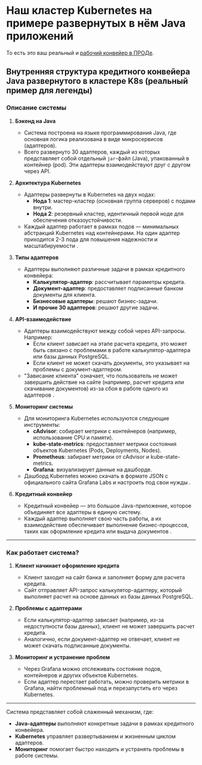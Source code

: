 # Наш кластер Kubernetes на примере развернутых в нём Java приложений

То есть это ваш реальный и [рабочий конвейер в ПРОДе](https://teletype.in/@lamjob/tzoiZOaNz5v). 

## **Внутренняя структура кредитного конвейера Java развернутого в кластере K8s (реальный пример для легенды)**

### **Описание системы**

1. **Бэкенд на Java**  
   - Система построена на языке программирования Java, где основная логика реализована в виде микросервисов (адаптеров).  
   - Всего развернуто 30 адаптеров, каждый из которых представляет собой отдельный `jar`-файл (Java), упакованный в контейнер (pod). Эти адаптеры взаимодействуют друг с другом через API.  

2. **Архитектура Kubernetes**  
   - Адаптеры развернуты в Kubernetes на двух нодах:  
     - **Нода 1**: мастер-кластер (основная группа серверов) с подами внутри.  
     - **Нода 2**: резервный кластер, идентичный первой ноде для обеспечения отказоустойчивости.  
   - Каждый адаптер работает в рамках подов — минимальных абстракций Kubernetes над контейнерами. На один адаптер приходится 2-3 пода для повышения надежности и масштабируемости .  

3. **Типы адаптеров**  
   - Адаптеры выполняют различные задачи в рамках кредитного конвейера:  
     - **Калькулятор-адаптер**: рассчитывает параметры кредита.  
     - **Документ-адаптер**: предоставляет подписанные банком документы для клиента.  
     - **Бизнесовые адаптеры**: решают бизнес-задачи.
     - **И прочие 30 адаптеров**: решают другие задачи.  

4. **API-взаимодействие**  
   - Адаптеры взаимодействуют между собой через API-запросы. Например:  
     - Если клиент зависает на этапе расчета кредита, это может быть связано с проблемами в работе калькулятор-адаптера или базы данных PostgreSQL.  
     - Если клиент не может скачать документы, это указывает на проблемы с документ-адаптером.  
   - "Зависание клиента" означает, что пользователь не может завершить действие на сайте (например, расчет кредита или скачивание документов) из-за сбоя в работе одного из адаптеров .  

5. **Мониторинг системы**  
   - Для мониторинга Kubernetes используются следующие инструменты:  
     - **cAdvisor**: собирает метрики с контейнеров (например, использование CPU и памяти).  
     - **kube-state-metrics**: предоставляет метрики состояния объектов Kubernetes (Pods, Deployments, Nodes).  
     - **Prometheus**: забирает метрики от cAdvisor и kube-state-metrics.  
     - **Grafana**: визуализирует данные на дашборде.  
   - Дашборд Kubernetes можно скачать в формате JSON с официального сайта Grafana Labs и настроить под свои нужды .  

6. **Кредитный конвейер**  
   - Кредитный конвейер — это большое Java-приложение, которое объединяет все адаптеры в единую систему.  
   - Каждый адаптер выполняет свою часть работы, а их взаимодействие обеспечивает выполнение бизнес-процессов, таких как оформление кредита или выдача документов .  

---

### **Как работает система?**

1. **Клиент начинает оформление кредита**  
   - Клиент заходит на сайт банка и заполняет форму для расчета кредита.  
   - Сайт отправляет API-запрос калькулятор-адаптеру, который выполняет расчет на основе данных из базы данных PostgreSQL.  

2. **Проблемы с адаптерами**  
   - Если калькулятор-адаптер зависает (например, из-за недоступности базы данных), клиент не может завершить расчет кредита.  
   - Аналогично, если документ-адаптер не отвечает, клиент не может скачать подписанные документы.  

3. **Мониторинг и устранение проблем**  
   - Через Grafana можно отслеживать состояние подов, контейнеров и других объектов Kubernetes.  
   - Если адаптер перестает работать, можно проверить метрики в Grafana, найти проблемный под и перезапустить его через Kubernetes.  

---

Система представляет собой слаженный механизм, где:  
- **Java-адаптеры** выполняют конкретные задачи в рамках кредитного конвейера.  
- **Kubernetes** управляет развертыванием и жизненным циклом адаптеров.  
- **Мониторинг** помогает быстро находить и устранять проблемы в работе системы.  
